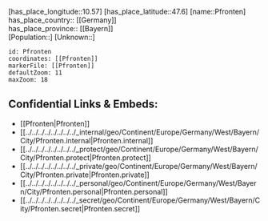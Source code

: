 ﻿---
location: [47.6,10.57] 
mapzoom: [7,12] 
mapmarker: city 
type: City
tags:
- geo/City


SpocWebEntityId: 33347
isDeleted: false
confidential: public

---
[has_place_longitude::10.57] 
[has_place_latitude::47.6] 
[name::Pfronten] 
has_place_country:: [[Germany]]  
has_place_province:: [[Bayern]]  
[Population::] 
[Unknown::] 


```leaflet
id: Pfronten
coordinates: [[Pfronten]] 
markerFile: [[Pfronten]] 
defaultZoom: 11 
maxZoom: 18
```


## Confidential Links & Embeds: 
- [[Pfronten|Pfronten]]  
- [[../../../../../../../../_internal/geo/Continent/Europe/Germany/West/Bayern/City/Pfronten.internal|Pfronten.internal]] 
- [[../../../../../../../../_protect/geo/Continent/Europe/Germany/West/Bayern/City/Pfronten.protect|Pfronten.protect]] 
- [[../../../../../../../../_private/geo/Continent/Europe/Germany/West/Bayern/City/Pfronten.private|Pfronten.private]] 
- [[../../../../../../../../_personal/geo/Continent/Europe/Germany/West/Bayern/City/Pfronten.personal|Pfronten.personal]] 
- [[../../../../../../../../_secret/geo/Continent/Europe/Germany/West/Bayern/City/Pfronten.secret|Pfronten.secret]] 
